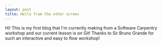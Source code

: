 ```yaml
---
layout: post
title: Hello from the other screen
---
```


Hi! This is my first blog that I'm currently making from a Software Carpentry workshop and our current lesson is on Git! Thanks to Sir Bruno Grande for such an interactive and easy to flow workshop!
